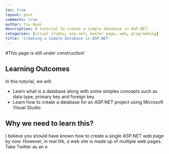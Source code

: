 ```yaml
---
toc: true
layout: post
comments: true
author: You Quan
description: A tutorial to create a simple database in ASP.NET.
categories: [visual studio, asp.net, master page, web, programming]
title: 'Creating a Simple Database in ASP.NET'
---
```


#This page is still under construction!

## Learning Outcomes
In this tutorial, we will:
- Learn what is a database along with some simples concepts such as data type, primary key and foreign key.
- Learn how to create a database for an ASP.NET project using Microsoft Visual Studio.

## Why we need to learn this?
I believe you should have known how to create a single ASP.NET web page by now. However, in real life, a web site is made up of multiple web pages. Take Twitter as an e
